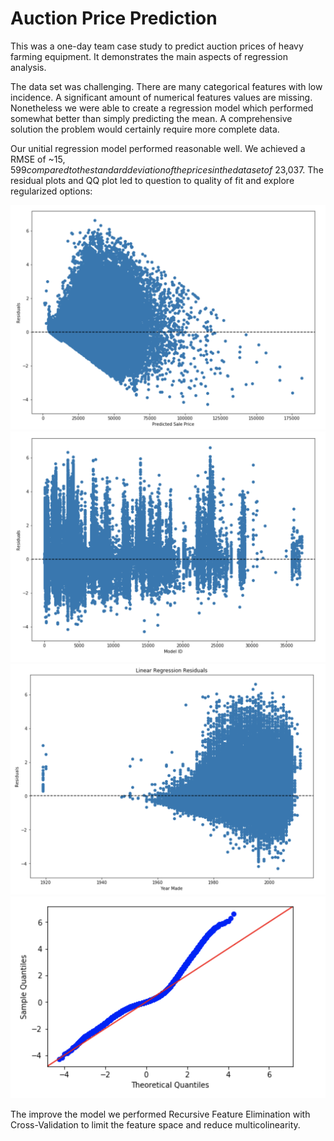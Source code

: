 # Auction Price Prediction

This was a one-day team case study to predict auction prices of heavy farming equipment. It demonstrates the main aspects of regression analysis.

The data set was challenging. There are many categorical features with low incidence. A significant amount of numerical features values are missing. Nonetheless we were able to create a regression model which performed somewhat better than simply predicting the mean. A comprehensive solution the problem would certainly require more complete data.

Our unitial regression model performed reasonable well. We achieved a RMSE of ~$15,599 compared to the standard deviation of the prices in the data set of ~$23,037. The residual plots and QQ plot led to question to quality of fit and explore regularized options:

![residual](reports/figures/baseline/bl_target_resid.png "Baseline Model Residuals")
![residual](reports/figures/baseline/model_id_resid.png "Baseline Model Residuals")
![residual](reports/figures/baseline/year_resid.png "Baseline Model Residuals")
![residual](reports/figures/baseline/bl_qq_plot.png "Baseline Model Residuals")

The improve the model we performed Recursive Feature Elimination with Cross-Validation to limit the feature space and reduce multicolinearity.